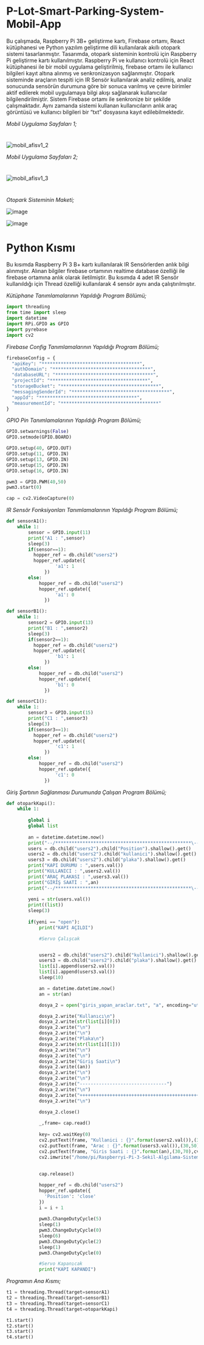# P-Lot-Smart-Parking-System-Mobil-App

Bu çalışmada, Raspberry Pi 3B+ geliştirme kartı, Firebase ortamı, React kütüphanesi ve
Python yazılım geliştirme dili kullanılarak akıllı otopark sistemi tasarlanmıştır. Tasarımda,
otopark sisteminin kontrolü için Raspberry Pi geliştirme kartı kullanılmıştır. Raspberry Pi ve
kullanıcı kontrolü için React kütüphanesi ile bir mobil uygulama geliştirilmiş, firebase ortamı
ile kullanıcı bilgileri kayıt altına alınmış ve senkronizasyon sağlanmıştır.
Otopark sisteminde araçların tespiti için IR Sensör kullanılarak analiz edilmiş, analiz
sonucunda sensörün durumuna göre bir sonuca varılmış ve çevre birimler aktif edilerek mobil
uygulamaya bilgi akışı sağlanarak kullanıcılar bilgilendirilmiştir. Sistem Firebase ortamı ile
senkronize bir şekilde çalışmaktadır. Aynı zamanda sistemi kullanan kullanıcıların anlık 
araç görüntüsü ve kullanıcı bilgileri bir “txt” dosyasına kayıt edilebilmektedir.

*Mobil Uygulama Sayfaları 1;*
#
![mobil_afisv1_2](https://user-images.githubusercontent.com/70108497/179235543-77543d83-ae67-429a-9b4e-8b009732989c.jpg)

*Mobil Uygulama Sayfaları 2;*
#
![mobil_afisv1_3](https://user-images.githubusercontent.com/70108497/179235731-94da842b-0245-4076-91f3-60323498e6f6.jpg)
#
*Otopark Sisteminin Maketi;*

![image](https://user-images.githubusercontent.com/70108497/179244930-f416f595-7933-4f76-9754-b13aca614594.png)

![image](https://user-images.githubusercontent.com/70108497/179245028-b60e92a5-b782-4696-a048-1b7543ef7aef.png)

# Python Kısmı
Bu kısımda Raspberry Pi 3 B+ kartı kullanılarak IR Sensörlerden anlık bilgi alınmıştır. Alınan bilgiler firebase ortamının 
realtime database özelliği ile firebase ortamına anlık olarak iletilmiştir. Bu kısımda 4 adet IR Sensör kullanıldığı için Thread özelliği
kullanılarak 4 sensör aynı anda çalıştırılmıştır.

*Kütüphane Tanımlamalarının Yapıldığı Program Bölümü;*
```python
import threading
from time import sleep
import datetime
import RPi.GPIO as GPIO
import pyrebase
import cv2
```
*Firebase Config Tanımlamalarının Yapıldığı Program Bölümü;*
```python
firebaseConfig = {
  "apiKey": "************************************",
  "authDomain": "************************************",
  "databaseURL": "************************************",
  "projectId": "************************************",
  "storageBucket": "************************************",
  "messagingSenderId": "************************************",
  "appId": "************************************",
  "measurementId": "************************************"
}
```
*GPIO Pin Tanımlamalarının Yapıldığı Program Bölümü;*
```python
GPIO.setwarnings(False)
GPIO.setmode(GPIO.BOARD)

GPIO.setup(40, GPIO.OUT)
GPIO.setup(11, GPIO.IN)
GPIO.setup(13, GPIO.IN)
GPIO.setup(15, GPIO.IN)
GPIO.setup(16, GPIO.IN)

pwm3 = GPIO.PWM(40,50)
pwm3.start(0)

cap = cv2.VideoCapture(0)
```
*IR Sensör Fonksiyonları Tanımlamalarının Yapıldığı Program Bölümü;*
```python
def sensorA1():
    while 1:
        sensor = GPIO.input(11)
        print("A1 : ",sensor)
        sleep(3)
        if(sensor==1):
          hopper_ref = db.child("users2")
          hopper_ref.update({
                  'a1': 1
              })
        else:
            hopper_ref = db.child("users2")
            hopper_ref.update({
                  'a1': 0
              })

def sensorB1():
    while 1:
        sensor2 = GPIO.input(13)
        print("B1 : ",sensor2)
        sleep(3)
        if(sensor2==1):
          hopper_ref = db.child("users2")
          hopper_ref.update({
                  'b1': 1
              })
        else:
            hopper_ref = db.child("users2")
            hopper_ref.update({
                  'b1': 0
              })

def sensorC1():
    while 1:
        sensor3 = GPIO.input(15)
        print("C1 : ",sensor3)
        sleep(3)
        if(sensor3==1):
          hopper_ref = db.child("users2")
          hopper_ref.update({
                  'c1': 1
              })
        else:
            hopper_ref = db.child("users2")
            hopper_ref.update({
                  'c1': 0
              })

```
*Giriş Şartının Sağlanması Durumunda Çalışan Program Bölümü;*
```python
def otoparkKapi():
    while 1:
        
        global i
        global list
        
        an = datetime.datetime.now()
        print("--/**************************************************\--")
        users = db.child("users2").child("Position").shallow().get()
        users2 = db.child("users2").child("kullanici").shallow().get()
        users3 = db.child("users2").child("plaka").shallow().get()
        print("KAPI DURUMU : ",users.val())
        print("KULLANICI : ",users2.val())
        print("ARAÇ PLAKASI : ",users3.val())
        print("GİRİŞ SAATİ : ",an)
        print("--/**************************************************\--")
        
        yeni = str(users.val())
        print((list))
        sleep(3)
        
        if(yeni == "open"):
            print("KAPI AÇILDI")

            #Servo Çalışcak


            users2 = db.child("users2").child("kullanici").shallow().get()
            users3 = db.child("users2").child("plaka").shallow().get()
            list[i].append(users2.val())
            list[i].append(users3.val())
            sleep(10)

            an = datetime.datetime.now()
            an = str(an)

            dosya_2 = open("giris_yapan_araclar.txt", "a", encoding="utf-8")

            dosya_2.write("Kullanıcı\n")
            dosya_2.write(str(list[i][0]))
            dosya_2.write("\n")
            dosya_2.write("\n")
            dosya_2.write("Plaka\n")
            dosya_2.write(str(list[i][1]))
            dosya_2.write("\n")
            dosya_2.write("\n")
            dosya_2.write("Giriş Saati\n")
            dosya_2.write((an))
            dosya_2.write("\n")
            dosya_2.write("\n")
            dosya_2.write("--------------------------------")
            dosya_2.write("\n")
            dosya_2.write("++++++++++++++++++++++++++++++++++++++++++++++")
            dosya_2.write("\n")

            dosya_2.close()
            
            _,frame= cap.read()   
    
            key= cv2.waitKey(0)
            cv2.putText(frame, "Kullanici : {}".format(users2.val()),(30,30),cv2.FONT_HERSHEY_PLAIN,1,(100,200,0),1)
            cv2.putText(frame, "Arac : {}".format(users3.val()),(30,50),cv2.FONT_HERSHEY_PLAIN,1,(100,200,0),1)
            cv2.putText(frame, "Giris Saati : {}".format(an),(30,70),cv2.FONT_HERSHEY_PLAIN,1,(100,200,0),1)
            cv2.imwrite("/home/pi/Raspberryi-Pi-3-Sekil-Algilama-Sistemi/p3.png",frame)
                    
                    
            cap.release()

            hopper_ref = db.child("users2")
            hopper_ref.update({
              'Position': 'close'
            })
            i = i + 1
            
            pwm3.ChangeDutyCycle(5)
            sleep(1)
            pwm3.ChangeDutyCycle(0)
            sleep(6)
            pwm3.ChangeDutyCycle(2)
            sleep(1)
            pwm3.ChangeDutyCycle(0)        

            #Servo Kapanıcak
            print("KAPI KAPANDI")
```
*Programın Ana Kısmı;*
```python
t1 = threading.Thread(target=sensorA1)
t2 = threading.Thread(target=sensorB1)
t3 = threading.Thread(target=sensorC1)
t4 = threading.Thread(target=otoparkKapi)

t1.start()
t2.start()
t3.start()
t4.start()
```
